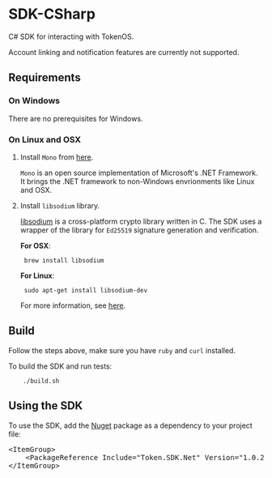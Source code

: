 # SDK-CSharp

C# SDK for interacting with TokenOS.

Account linking and notification features are currently not supported.

## Requirements

### On Windows

There are no prerequisites for Windows.

### On Linux and OSX

1. Install `Mono` from [here](https://www.mono-project.com/download/stable/).

    `Mono` is an open source implementation of Microsoft's .NET Framework. It brings the .NET framework to non-Windows envrionments like Linux and OSX.

2. Install `libsodium` library.

    [libsodium](https://github.com/jedisct1/libsodium) is a cross-platform crypto library written in C. The SDK uses a wrapper of the library for `Ed25519` signature generation and verification. 

    **For OSX**:

        brew install libsodium

    **For Linux**:

        sudo apt-get install libsodium-dev

    For more information, see [here](https://github.com/adamcaudill/libsodium-net).

## Build

Follow the steps above, make sure you have `ruby` and `curl` installed.

To build the SDK and run tests:

        ./build.sh
        
## Using the SDK

To use the SDK, add the [Nuget](https://www.nuget.org/packages/Token.SDK.Net/) package as a dependency to your project file:

<div class="codediv"><pre>
&lt;ItemGroup>
    &lt;PackageReference Include="Token.SDK.Net" Version="1.0.2" />
&lt;/ItemGroup>
</pre></div>
